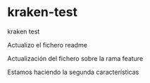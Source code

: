 # kraken-test
kraken test

Actualizo el fichero readme

Actualización del fichero sobre la rama feature

Estamos haciendo la segunda características